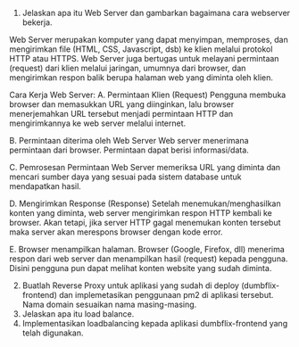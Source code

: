 1. Jelaskan apa itu Web Server dan gambarkan bagaimana cara webserver bekerja.

Web Server merupakan komputer yang dapat menyimpan, memproses, dan mengirimkan file (HTML, CSS, Javascript, dsb) ke klien melalui protokol HTTP atau HTTPS.
Web Server juga bertugas untuk melayani permintaan (request) dari klien melalui jaringan, umumnya dari browser, dan mengirimkan respon balik berupa halaman web yang diminta oleh klien.

Cara Kerja Web Server:
A. Permintaan Klien (Request)
Pengguna membuka browser dan memasukkan URL yang diinginkan, lalu browser menerjemahkan URL tersebut menjadi permintaan HTTP dan mengirimkannya ke web server melalui internet.

B. Permintaan diterima oleh Web Server
Web server menerimana permintaan dari browser. Permintaan dapat berisi informasi/data.

C. Pemrosesan Permintaan
Web Server memeriksa URL yang diminta dan mencari sumber daya yang sesuai pada sistem database untuk mendapatkan hasil.

D. Mengirimkan Response (Response)
Setelah menemukan/menghasilkan konten yang diminta, web server mengirimkan respon HTTP kembali ke browser. Akan tetapi, jika server HTTP gagal menemukan konten tersebut maka server akan merespons browser dengan kode error.

E. Browser menampilkan halaman.
Browser (Google, Firefox, dll) menerima respon dari web server dan menampilkan hasil (request) kepada pengguna. Disini pengguna pun dapat melihat konten website yang sudah diminta.

2. Buatlah Reverse Proxy untuk aplikasi yang sudah di deploy (dumbflix-frontend) dan implemetasikan penggunaan pm2 di aplikasi tersebut. Nama domain sesuaikan nama masing-masing.
3. Jelaskan apa itu load balance.
4. Implementasikan loadbalancing kepada aplikasi dumbflix-frontend yang telah digunakan.
